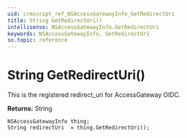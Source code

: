 ```yaml
---
uid: crmscript_ref_NSAccessGatewayInfo_GetRedirectUri
title: String GetRedirectUri()
intellisense: NSAccessGatewayInfo.GetRedirectUri
keywords: NSAccessGatewayInfo, GetRedirectUri
so.topic: reference
---
```


# String GetRedirectUri()

This is the registered redirect_uri for AccessGateway OIDC.

**Returns:** String

```crmscript
NSAccessGatewayInfo thing;
String redirectUri  = thing.GetRedirectUri();
```

